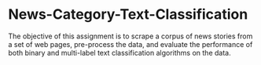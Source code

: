 # News-Category-Text-Classification
The objective of this assignment is to scrape a corpus of news stories from a set of web pages, pre-process the data, and evaluate the performance of both binary and multi-label text classification algorithms on the data.
